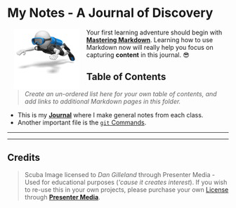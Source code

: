 # My Notes - A Journal of Discovery

[![Scuba](./images/stick_figure_scuba.gif)](#credits)

Your first learning adventure should begin with [**Mastering Markdown**](https://guides.github.com/features/mastering-markdown/). Learning how to use Markdown now will really help you focus on capturing **content** in this journal. :sunglasses:

## Table of Contents

> *Create an un-ordered list here for your own table of contents, and add links to additional Markdown pages in this folder.*

- This is my [**Journal**](./Journal.md) where I make general notes from each class.
- Another important file is the [`git` Commands](./git-commands.md).

----

<!-- Custom Styling - Modify for Fun and Learning - No Warranties Implied -->
<style type="text/css">
img:first-child {
    float: left;
    width: auto;
    padding-right: 15px;
    margin-left: 15px;
}
</style>

----

## Credits

> Scuba Image licensed to *Dan Gilleland* through Presenter Media - Used for educational purposes (*'cause it creates interest*). If you wish to re-use this in your own projects, please purchase your own [License](https://www.presentermedia.com/eula.html) through [**Presenter Media**](https://www.presentermedia.com/).

